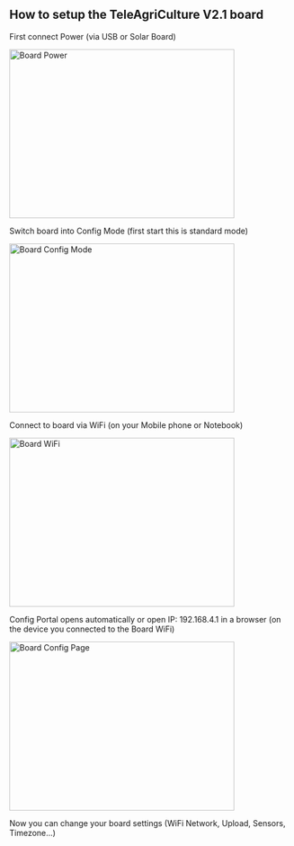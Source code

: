 ## How to setup the TeleAgriCulture V2.1 board

First connect Power (via USB or Solar Board)

<img src="https://gitlab.com/teleagriculture/community/-/raw/main/teleAgriCulture%20Board%20V2.1/Docu/pictures/board_power.jpg" alt="Board Power" width="400" height="300">

Switch board into Config Mode (first start this is standard mode)

<img src="https://gitlab.com/teleagriculture/community/-/raw/main/teleAgriCulture%20Board%20V2.1/Docu/pictures/board_config.jpg" alt="Board Config Mode" width="400" height="300">

Connect to board via WiFi (on your Mobile phone or Notebook)

<img src="https://gitlab.com/teleagriculture/community/-/raw/main/teleAgriCulture%20Board%20V2.1/Docu/pictures/board_wifi.jpg" alt="Board WiFi" width="400" height="300">

Config Portal opens automatically or open IP: 192.168.4.1 in a browser (on the device you connected to the Board WiFi)

<img src="https://gitlab.com/teleagriculture/community/-/raw/main/teleAgriCulture%20Board%20V2.1/Docu/pictures/board_config_page.jpg" alt="Board Config Page" width="400" height="300">

Now you can change your board settings (WiFi Network, Upload, Sensors, Timezone...)
